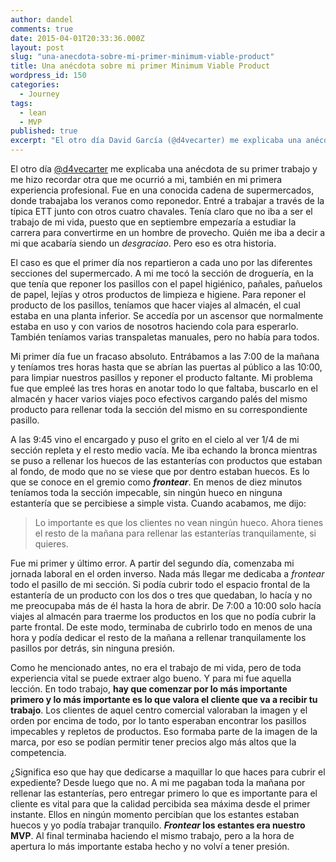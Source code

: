 ```yaml
---
author: dandel
comments: true
date: 2015-04-01T20:33:36.000Z
layout: post
slug: "una-anecdota-sobre-mi-primer-minimum-viable-product"
title: Una anécdota sobre mi primer Minimum Viable Product
wordpress_id: 150
categories: 
  - Journey
tags: 
  - lean
  - MVP
published: true
excerpt: "El otro día David García (@d4vecarter) me explicaba una anécdota de su primer trabajo y me hizo recordar otra que me ocurrió a mi, también en mi primera experiencia profesional."
---
```



El otro día [@d4vecarter](https://twitter.com/d4vecarter) me explicaba una anécdota de su primer trabajo y me hizo recordar otra que me ocurrió a mi, también en mi primera experiencia profesional. Fue en una conocida cadena de supermercados, donde trabajaba los veranos como reponedor. Entré a trabajar a través de la típica ETT junto con otros cuatro chavales. Tenía claro que no iba a ser el trabajo de mi vida, puesto que en septiembre empezaría a estudiar la carrera para convertirme en un hombre de provecho. Quién me iba a decir a mi que acabaría siendo un _desgraciao_. Pero eso es otra historia.

El caso es que el primer día nos repartieron a cada uno por las diferentes secciones del supermercado. A mi me tocó la sección de droguería, en la que tenía que reponer los pasillos con el papel higiénico, pañales, pañuelos de papel, lejías y otros productos de limpieza e higiene. Para reponer el producto de los pasillos, teníamos que hacer viajes al almacén, el cual estaba en una planta inferior. Se accedía por un ascensor que normalmente estaba en uso y con varios de nosotros haciendo cola para esperarlo. También teníamos varias transpaletas manuales, pero no había para todos.

<!-- more -->

Mi primer día fue un fracaso absoluto. Entrábamos a las 7:00 de la mañana y teníamos tres horas hasta que se abrían las puertas al público a las 10:00, para limpiar nuestros pasillos y reponer el producto faltante. Mi problema fue que empleé las tres horas en anotar todo lo que faltaba, buscarlo en el almacén y hacer varios viajes poco efectivos cargando palés del mismo producto para rellenar toda la sección del mismo en su correspondiente pasillo.

A las 9:45 vino el encargado y puso el grito en el cielo al ver 1/4 de mi sección repleta y el resto medio vacía. Me iba echando la bronca mientras se puso a rellenar los huecos de las estanterías con productos que estaban al fondo, de modo que no se viese que por dentro estaban huecos. Es lo que se conoce en el gremio como _**frontear**_. En menos de diez minutos teníamos toda la sección impecable, sin ningún hueco en ninguna estantería que se percibiese a simple vista. Cuando acabamos, me dijo:


<blockquote>Lo importante es que los clientes no vean ningún hueco. Ahora tienes el resto de la mañana para rellenar las estanterías tranquilamente, si quieres.</blockquote>


Fue mi primer y último error. A partir del segundo día, comenzaba mi jornada laboral en el orden inverso. Nada más llegar me dedicaba a _frontear_ todo el pasillo de mi sección. Si podía cubrir todo el espacio frontal de la estantería de un producto con los dos o tres que quedaban, lo hacía y no me preocupaba más de él hasta la hora de abrir. De 7:00 a 10:00 solo hacía viajes al almacén para traerme los productos en los que no podía cubrir la parte frontal. De este modo, terminaba de cubrirlo todo en menos de una hora y podía dedicar el resto de la mañana a rellenar tranquilamente los pasillos por detrás, sin ninguna presión.

Como he mencionado antes, no era el trabajo de mi vida, pero de toda experiencia vital se puede extraer algo bueno. Y para mi fue aquella lección. En todo trabajo, **hay que comenzar por lo más importante primero y lo más importante es lo que valora el cliente que va a recibir tu trabajo**. Los clientes de aquel centro comercial valoraban la imagen y el orden por encima de todo, por lo tanto esperaban encontrar los pasillos impecables y repletos de productos. Eso formaba parte de la imagen de la marca, por eso se podían permitir tener precios algo más altos que la competencia.

¿Significa eso que hay que dedicarse a maquillar lo que haces para cubrir el expediente? Desde luego que no. A mi me pagaban toda la mañana por rellenar las estanterías, pero entregar primero lo que es importante para el cliente es vital para que la calidad percibida sea máxima desde el primer instante. Ellos en ningún momento percibían que los estantes estaban huecos y yo podía trabajar tranquilo. **_Frontear_ los estantes era nuestro MVP**. Al final terminaba haciendo el mismo trabajo, pero a la hora de apertura lo más importante estaba hecho y no volví a tener presión.

